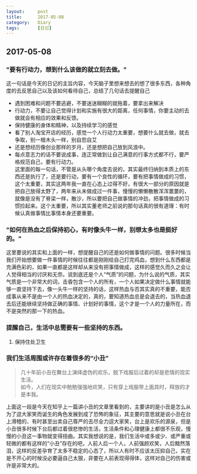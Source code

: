 ```yaml
---
layout:     post
title:      2017-05-08
category:   Diary
tags:		[日记]
---
```

## 2017-05-08
### "要有行动力，想到什么该做的就立刻去做。"  
这一句话是今天的日记的主旨内容，今天脑子里想来想去的想了很多东西，各种角度的去反思自己以及该如何看待自己，总结了几句话去提醒自己
- 遇到困难和问题不要逃避，不要迷迷糊糊的就拖着，要拿出来解决
- 行动力，不要让自己觉得计划和实施有很大的距离，任何事情，你要主动的去做就会有相应的效果和反馈。 
- 保持健康的身体和精神，以及持续学习的感觉
- 看了别人淘宝开店的经历，感觉一个人行动力太重要，想要什么就去做，就去争取，别一根木头一样，别自怨自艾
- 还是想经历像创业那样的岁月，还是想把自己放到风浪中。
- 每点意志力的话不要说成事，连正常做到让自己满意的行事方式都不行，要严格规范自己，要有行动力。  
这里面的每一句话，不管是从头哪个角度去说的，其实最终归纳到本质上的东西还是执行了，还是要行动，要有一个良性的循环，要有把事情做成的习惯，这个太重要，其实这两年我一直在心态上过得不好，有很大一部分的原因就是把自己放得太野了，两年来从未做成过一件事，慢慢的懒懒散散浑浑噩噩的，就像是没有了脊梁一样，散沙，所以要把自己做事情的冲劲，把事情做成的习惯捡起来。这个太重要，所以其实董老师之前说的那句话真的很有道理：有时候认真做事情比事情本身还要重要。 

### "如何在热血之后保持初心，有时像头牛一样，别想太多也是挺好的。"
这里要说的其实和上面的一样，想提醒自己的还是如何做事情的问题。很多时候当我们开始想要做一件事情的时候往往都是刚刚给自己打完鸡血，想到什么东西都是充满色彩的，如果一直都是这样却从来没有把事情做成，这样的感觉久而久之会让人觉得相当的讨厌和无奈。说到底还是个人“气质”的问题，为什么说的气质，其实气质是一个非常大的词，击昏包含一个人的所有，一个人如果决定做什么事情就能够一直坚持下去，像一头牛一样的坚持的话，这样热血与否其实真的不重要，能否成事从来不是由一个人的热血决定的，真的，要知道热血总是会退去的，当热血退去后还能继续坚持做正确的事情、计划好的事情，这个才是一个人的力量所在，而不是突然的那一下的热血。 

### 提醒自己，生活中总需要有一些坚持的东西。
1. 保持住处卫生   

### 我们生活周围或许存在着很多的“小丑”
> 几十年前小丑在舞台上演绎虚伪的欢乐，脱下戏服后过着的却是悲情的现实生活。  
> 如今，人们在现实中勉勉强强地欢笑，只有穿上戏服带上面具时，释放的才是本我。

上面这一段是今天在知乎上一篇讲小丑的文章里看到的，主要讲的是小丑是怎么从为了逗大家笑而诞生的角色发展到成了恐怖的象征，其主要的意思就是说小丑在台上滑稽的、有时甚至出卖自己尊严的去尽全力逗大家笑，台上是欢乐的源泉，但是小丑很多时候下台后都过着很悲惨的生活，生活条件和心理健康上都很不乐观，慢慢的小丑这一事物就变得扭曲。其实我想说的是，我们生活中或多或少、或严重或轻微的都有这样的“小丑”存在的吧，人前人后一个人，人前强颜欢笑，人后黯然落泪，这样的反差孕育了太多不稳定的心态了，所以人有时不应该太压抑自己，实在是不开心的时候没必要逼自己太狠，非要在人前表现得得体，这样对自己的伤害或许是非常大的。 